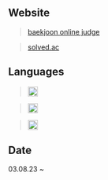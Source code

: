 ## Website
> <a href="https://www.acmicpc.net/" >baekjoon online judge </a>

> <a href="https://solved.ac">solved.ac </a>

## Languages
> <img src="https://simpleicons.org/icons/c.svg" width="20" height="20"/>

> <img src="https://simpleicons.org/icons/cplusplus.svg" width="20" height="20"/> 

> <img src="https://simpleicons.org/icons/python.svg" width="20" height="20"/>


## Date
03.08.23 ~ 
